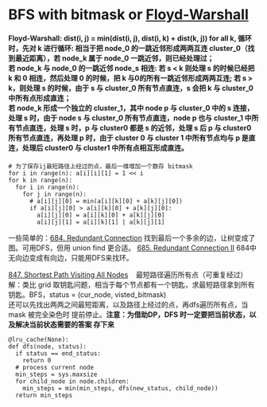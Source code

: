 # BFS with bitmask or [Floyd-Warshall](https://houbb.github.io/2020/01/23/data-struct-learn-03-graph-floyd)
#### Floyd-Warshall: dist(i, j) = min(dist(i, j), dist(i, k) + dist(k, j)) for all k, 循环时，先对 k 进行循环: 相当于把 node_0 的一跳近邻形成两两互连 cluster_0（找到最近距离），若 node_k 属于 node_0 一跳近邻，则已经处理过；<br/> 若 node_k 与 node_0 的一跳近邻 node_s 相连: 若 s < k 则处理 s 的时候已经把 k 和 0 相连，然后处理 0 的时候，把 k 与0的所有一跳近邻形成两两互连; 若 s > k，则处理 s 的时候，由于 s 与 cluster_0 所有节点直连，s 会把 k 与 cluster_0 中所有点形成直连；<br/> 若 node_k 形成一个独立的 cluster_1，其中 node p 与 cluster_0 中的 s 连接，处理 s 时，由于 node s 与 cluster_0 所有节点直连，node p 也与 cluster_1 中所有节点直连，处理 s 时，p 与 cluster0 都是 s 的近邻，处理 s 后 p 与 cluster0 所有节点直连，再处理 p 时，由于 cluster 0 与 cluster 1 中所有节点均与 p 是直连，处理后 cluster0 与 cluster1 中所有点相互形成直连。
```Python3
# 为了保存ij最短路径上经过的点，最后一维增加一个数存 bitmask
for i in range(n): a[i][i][1] = 1 << i
for k in range(n):
  for i in range(n):
    for j in range(n):
      # a[i][j][0] = min(a[i][k][0] + a[k][j][0])
      if a[i][j][0] > a[i][k][0] + a[k][j][0]:
        a[i][j][0] = a[i][k][0] + a[k][j][0]
        a[i][j][1] = a[i][k][1] | a[k][j][1]
```
一些简单的：[684. Redundant Connection](https://leetcode.com/problems/redundant-connection/submissions/1208352732/) 找到最后一个多余的边，让树变成了图。可用DFS，但用 union find 更合适。
[685. Redundant Connection II](https://leetcode.com/problems/redundant-connection-ii/description/) 684中无向边变成有向边，只能用DFS来找环。

[847. Shortest Path Visiting All Nodes](https://leetcode.com/problems/shortest-path-visiting-all-nodes/editorial/) &nbsp;&nbsp; 最短路径遍历所有点（可重复经过）<br/>
解：类比 grid 取钥匙问题，相当于每个节点都有一个钥匙，求最短路径拿到所有钥匙。BFS，status = (cur_node, visted_bitmask) <br/>
还可以先找出两两之间最短距离，以及路径上经过的点，再dfs遍历所有点，当 mask 被完全染色时 提前停止。__注意：为借助DP，DFS 时一定要把当前状态，以及解决当前状态需要的答案 存下来__
```
@lru_cache(None):
def dfs(node, status):
  if status == end_status:
    return 0
  # process current node
  min_steps = sys.maxsize
  for child_node in node.children:
    min_steps = min(min_steps, dfs(new_status, child_node))
  return min_steps
```
